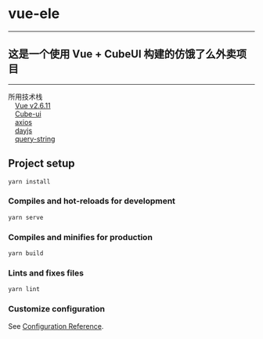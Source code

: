 # vue-ele

---  

## 这是一个使用 Vue + CubeUI 构建的仿饿了么外卖项目

---  

所用技术栈  
&emsp;[Vue v2.6.11](https://github.com/vuejs/vue)  
&emsp;[Cube-ui](https://github.com/didi/cube-ui)  
&emsp;[axios](https://github.com/axios/axios)  
&emsp;[dayjs](https://github.com/iamkun/dayjs)  
&emsp;[query-string](https://github.com/sindresorhus/query-string)   

## Project setup
```
yarn install
```

### Compiles and hot-reloads for development
```
yarn serve
```

### Compiles and minifies for production
```
yarn build
```

### Lints and fixes files
```
yarn lint
```

### Customize configuration
See [Configuration Reference](https://cli.vuejs.org/config/).

